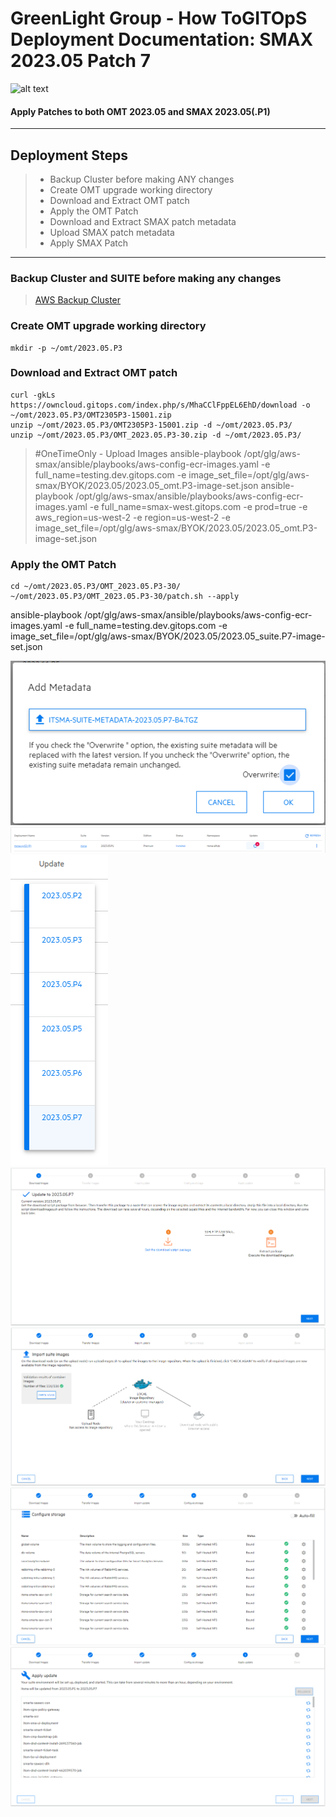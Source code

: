 # GreenLight Group - How ToGITOpS Deployment Documentation: SMAX 2023.05 Patch 7 
![alt text](https://assets.website-files.com/5ebcb9396faf10d8f7644479/5ed6a066891af295a039860f_GLGLogolrg-p-500.png "GreenLight Logo")
#### Apply Patches to both OMT 2023.05 and SMAX 2023.05(.P1)

---

## Deployment Steps
> - Backup Cluster before making ANY changes
> - Create OMT upgrade working directory
> - Download and Extract OMT patch
> - Apply the OMT Patch
> - Download and Extract SMAX patch metadata
> - Upload SMAX patch metadata
> - Apply SMAX Patch

---

### Backup Cluster and SUITE before making any changes
> [AWS Backup Cluster](./AWS_Cluster-Backup.md)

### Create OMT upgrade working directory
```
mkdir -p ~/omt/2023.05.P3
```
### Download and Extract OMT patch
```
curl -gkLs https://owncloud.gitops.com/index.php/s/MhaCClFppEL6EhD/download -o ~/omt/2023.05.P3/OMT2305P3-15001.zip
unzip ~/omt/2023.05.P3/OMT2305P3-15001.zip -d ~/omt/2023.05.P3/
unzip ~/omt/2023.05.P3/OMT_2023.05.P3-30.zip -d ~/omt/2023.05.P3/
```

> #OneTimeOnly - Upload Images
> ansible-playbook /opt/glg/aws-smax/ansible/playbooks/aws-config-ecr-images.yaml -e full_name=testing.dev.gitops.com -e image_set_file=/opt/glg/aws-smax/BYOK/2023.05/2023.05_omt.P3-image-set.json
> ansible-playbook /opt/glg/aws-smax/ansible/playbooks/aws-config-ecr-images.yaml -e full_name=smax-west.gitops.com -e prod=true -e aws_region=us-west-2 -e region=us-west-2 -e image_set_file=/opt/glg/aws-smax/BYOK/2023.05/2023.05_omt.P3-image-set.json

### Apply the OMT Patch
```
cd ~/omt/2023.05.P3/OMT_2023.05.P3-30/
~/omt/2023.05.P3/OMT_2023.05.P3-30/patch.sh --apply
```

ansible-playbook /opt/glg/aws-smax/ansible/playbooks/aws-config-ecr-images.yaml -e full_name=testing.dev.gitops.com -e image_set_file=/opt/glg/aws-smax/BYOK/2023.05/2023.05_suite.P7-image-set.json


![Add Metadata](./images/smax-2023.05.P7/addMetadata.png "Add Metadata")
![Suite ToUpdate](./images/smax-2023.05.P7/suiteToUpdate.png "Suite ToUpdate")
![Suite Patches](./images/smax-2023.05.P7/suitePatches.png "Suite Patches")
![Patch 01 - Current Version](./images/smax-2023.05.P7/patch01-currentVersion.png "Patch 01 - Current Version")
![Patch 02 - Images](./images/smax-2023.05.P7/patch02-images.png "Patch 02 - Images")
![Patch 04 - Storage](./images/smax-2023.05.P7/patch04-storage.png "Patch 04 - Storage")
![Patch 05 - Apply](./images/smax-2023.05.P7/patch05-apply.png "Patch 05 - Apply")
